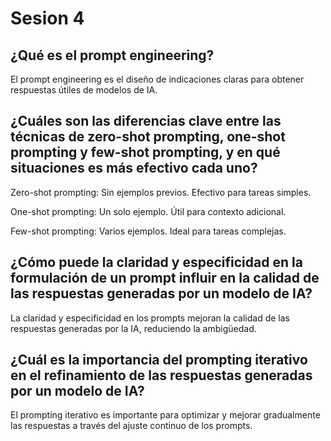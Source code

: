 # Sesion 4

## ¿Qué es el prompt engineering?

El prompt engineering es el diseño de indicaciones claras para obtener respuestas útiles de modelos de IA.

## ¿Cuáles son las diferencias clave entre las técnicas de zero-shot prompting, one-shot prompting y few-shot prompting, y en qué situaciones es más efectivo cada uno?

Zero-shot prompting: Sin ejemplos previos. Efectivo para tareas simples.

One-shot prompting: Un solo ejemplo. Útil para contexto adicional.

Few-shot prompting: Varios ejemplos. Ideal para tareas complejas.

## ¿Cómo puede la claridad y especificidad en la formulación de un prompt influir en la calidad de las respuestas generadas por un modelo de IA?

La claridad y especificidad en los prompts mejoran la calidad de las respuestas generadas por la IA, reduciendo la ambigüedad.

## ¿Cuál es la importancia del prompting iterativo en el refinamiento de las respuestas generadas por un modelo de IA?

El prompting iterativo es importante para optimizar y mejorar gradualmente las respuestas a través del ajuste continuo de los prompts.